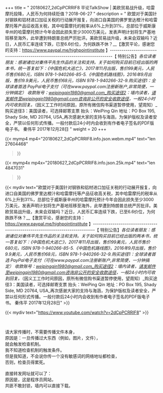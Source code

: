 +++
title = " 20180627_2dCpPCRRIF8 平论TalkShow | 美欧贸易战升级，哈雷摩托投降，人民币为何持续贬值？2018-06-27 "
description = " 欧盟对于美国针对钢铁和铝材进口加征关税的行动展开报复，向进口自美国的佛罗里达橙汁和哈雷摩托等产品征收高关税，其中哈雷摩托的税率从6%上升到31%，总部位于威斯康辛州的哈雷摩托预计今年会因此损失至少3000万美元，发表声明计划将生产基地班移至海外，此举遭到特朗普总统严厉批评。美欧贸易战升级，未来会双输吗？近日，人民币汇率连续下跌，已至6.6价位，为何跌跌不休？__【激赏平论，感谢您的支持：https://www.paypal.me/highpointinstitute 】_-------------------------------------------------------------------------------_【 特别公告】_各位读者朋友：_感谢诸位对秦伟平先生作品的关注和支持。_关于如何购买目前已经出版的两本书，统一答复如下：_《中国危机大逃亡》，2017年11月出版，售价99美元，人民币售价680元，ISBN 978-1-940266-85-5._《中国危机路线图》，2016年9月出版，售价9.9美元，人民币售价68元，ISBN 978-1-940266-32-9._购买途径1：全球读者首选 PayPal电子支付_（可在www.paypal.com注册新账户,非常简便，一分钟搞定）     收款账号：weipingqin1980@gmail.com_购买途径2：墙内读者，请发邮件至weipingqin1980@gmail.com咨询非公开的安全收款途径，一般24小时内可收到回复。_（因义工工作时间原因，原所有微信购书渠道暂停使用，望周知）_购买途径3：美国读者，可选择邮寄支票     抬头：WeiPing Qin     地址：PO Box 195, Shady Side, MD 20764, USA_再次感谢大家的支持与海涵，为保护版权及读者安全，严禁以任何形式传播。一般付款后24小时内会收到有作者电子签名的PDF版电子书。     秦伟平     2017年12月28日 "
weight = 20
+++

{{< mymp4 mp4="20180627_2dCpPCRRIF8.info.json.webm.mp4" 
text="len 27604468"
>}}

{{< mymp4x  mp4x="20180627_2dCpPCRRIF8.info.json.25k.mp4"
text="len 4847031"
>}}


{{< mydiv text="欧盟对于美国针对钢铁和铝材进口加征关税的行动展开报复，向进口自美国的佛罗里达橙汁和哈雷摩托等产品征收高关税，其中哈雷摩托的税率从6%上升到31%，总部位于威斯康辛州的哈雷摩托预计今年会因此损失至少3000万美元，发表声明计划将生产基地班移至海外，此举遭到特朗普总统严厉批评。美欧贸易战升级，未来会双输吗？近日，人民币汇率连续下跌，已至6.6价位，为何跌跌不休？__【激赏平论，感谢您的支持：https://www.paypal.me/highpointinstitute 】_-------------------------------------------------------------------------------_【 特别公告】_各位读者朋友：_感谢诸位对秦伟平先生作品的关注和支持。_关于如何购买目前已经出版的两本书，统一答复如下：_《中国危机大逃亡》，2017年11月出版，售价99美元，人民币售价680元，ISBN 978-1-940266-85-5._《中国危机路线图》，2016年9月出版，售价9.9美元，人民币售价68元，ISBN 978-1-940266-32-9._购买途径1：全球读者首选 PayPal电子支付_（可在www.paypal.com注册新账户,非常简便，一分钟搞定）     收款账号：weipingqin1980@gmail.com_购买途径2：墙内读者，请发邮件至weipingqin1980@gmail.com咨询非公开的安全收款途径，一般24小时内可收到回复。_（因义工工作时间原因，原所有微信购书渠道暂停使用，望周知）_购买途径3：美国读者，可选择邮寄支票     抬头：WeiPing Qin     地址：PO Box 195, Shady Side, MD 20764, USA_再次感谢大家的支持与海涵，为保护版权及读者安全，严禁以任何形式传播。一般付款后24小时内会收到有作者电子签名的PDF版电子书。     秦伟平     2017年12月28日" >}}
<br>

{{< mydiv text="https://www.youtube.com/watch?v=2dCpPCRRIF8" >}}


<br>

请大家传播时，不需要传播文件本身，<br>
原因是：一旦传播过大东西（例如，图片，文件），<br>
就会触发检查机制。<br>
我不知道检查机制的触发条件。<br>
但是我知道，不会说你传一个没有敏感词的网络地址都检查，<br>
否则，检查员得累死。<br><br>
直接转发网址就可以了：<br>
原因是，这是程序员网站，<br>
共匪不敢封锁，墙内可以直接下载。


